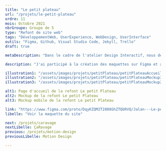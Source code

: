 ```yaml
---
title: "Le petit plateau"
url: "/projets/le-petit-plateau"
ordre: 11
mois: Octobre 2021
nbrGroupe: Groupe de 5
type: "Refont de site web"
tags: "DéveloppementWeb, UserExperience, WebDesign, UserInterface"
outils: "Figma, Github, Visual Studio Code, Jekyll, Trello"
draft: true

metaDescription: "Dans le cadre de l'atelier Design Interactif, nous devions proposer une refonte d'un site web existant. Nous avons choisi le site de compagnie de théâtre bordelaise Le petit plateau. Grâce à un audit complet du site, nous avons identifié les élements à modifier, ajouter et supprimer puis nous avons réalisé une maquette. Nous avons développé le site en HTML et SCSS avec Jekyll."

description: "J'ai participé à la création des maquettes sur Figma et au développement pour la version desktop et la version responsive."

illustration1: "/assets/images/projets/petitPlateau/petitPlateauAccueil.png"
illustration2: "/assets/images/projets/petitPlateau/petitPlateauMockup3.png"
illustration3: "/assets/images/projets/petitPlateau/petitPlateauMockup2.png"

alt1: Page d'accueil de la refont Le petit Plateau
alt2: Mockup de la refont Le petit Plateau
alt3: Mockup mobile de la refont Le petit Plateau

link: "https://www.figma.com/proto/DqyKZQM2T2808GhZTQbRVQ/Jalan---Le-petit-plateau?kind=&node-id=504%3A282&page-id=416%3A2&scaling=contain&show-proto-sidebar=1&starting-point-node-id=504%3A282&viewport=241%2C48%2C0.17"
libelle: "Voir la maquette du site"

next: /projets/caravage
nextLibelle: ÇaRavage
previous: /projets/motion-design
previousLibelle: Motion Design

---
```

